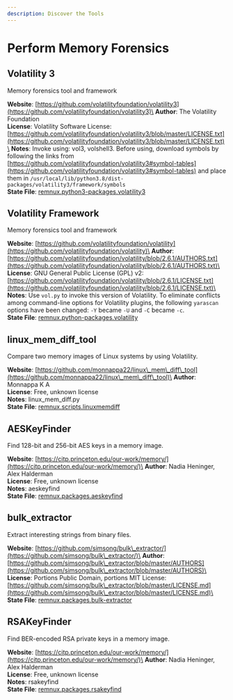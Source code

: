 ```yaml
---
description: Discover the Tools
---
```


# Perform Memory Forensics

## Volatility 3

Memory forensics tool and framework

**Website**: [https://github.com/volatilityfoundation/volatility3](https://github.com/volatilityfoundation/volatility3)\
**Author**: The Volatility Foundation\
**License**: Volatility Software License: [https://github.com/volatilityfoundation/volatility3/blob/master/LICENSE.txt](https://github.com/volatilityfoundation/volatility3/blob/master/LICENSE.txt)\
**Notes**: Invoke using: vol3, volshell3. Before using, download symbols by following the links from [https://github.com/volatilityfoundation/volatility3#symbol-tables](https://github.com/volatilityfoundation/volatility3#symbol-tables) and place them in `/usr/local/lib/python3.8/dist-packages/volatility3/framework/symbols`\
**State File**: [remnux.python3-packages.volatility3](https://github.com/REMnux/salt-states/blob/master/remnux/python3-packages/volatility3.sls)

## Volatility Framework

Memory forensics tool and framework

**Website**: [https://github.com/volatilityfoundation/volatility](https://github.com/volatilityfoundation/volatility)\
**Author**: [https://github.com/volatilityfoundation/volatility/blob/2.6.1/AUTHORS.txt](https://github.com/volatilityfoundation/volatility/blob/2.6.1/AUTHORS.txt)\
**License**: GNU General Public License (GPL) v2: [https://github.com/volatilityfoundation/volatility/blob/2.6.1/LICENSE.txt](https://github.com/volatilityfoundation/volatility/blob/2.6.1/LICENSE.txt)\
**Notes**: Use `vol.py` to invoke this version of Volatility. To eliminate conflicts among command-line options for Volatility plugins, the following `yarascan` options have been changed: `-Y` became `-U` and `-C` became `-c`.\
**State File**: [remnux.python-packages.volatility](https://github.com/REMnux/salt-states/blob/master/remnux/python-packages/volatility.sls)

## linux\_mem\_diff\_tool

Compare two memory images of Linux systems by using Volatility.

**Website**: [https://github.com/monnappa22/linux\_mem\_diff\_tool](https://github.com/monnappa22/linux\_mem\_diff\_tool)\
**Author**: Monnappa K A\
**License**: Free, unknown license\
**Notes**: linux\_mem\_diff.py\
**State File**: [remnux.scripts.linuxmemdiff](https://github.com/REMnux/salt-states/blob/master/remnux/scripts/linuxmemdiff.sls)

## AESKeyFinder

Find 128-bit and 256-bit AES keys in a memory image.

**Website**: [https://citp.princeton.edu/our-work/memory/](https://citp.princeton.edu/our-work/memory/)\
**Author**: Nadia Heninger, Alex Halderman\
**License**: Free, unknown license\
**Notes**: aeskeyfind\
**State File**: [remnux.packages.aeskeyfind](https://github.com/REMnux/salt-states/blob/master/remnux/packages/aeskeyfind.sls)

## bulk\_extractor

Extract interesting strings from binary files.

**Website**: [https://github.com/simsong/bulk\_extractor/](https://github.com/simsong/bulk\_extractor/)\
**Author**: [https://github.com/simsong/bulk\_extractor/blob/master/AUTHORS](https://github.com/simsong/bulk\_extractor/blob/master/AUTHORS)\
**License**: Portions Public Domain, portions MIT License: [https://github.com/simsong/bulk\_extractor/blob/master/LICENSE.md](https://github.com/simsong/bulk\_extractor/blob/master/LICENSE.md)\
**State File**: [remnux.packages.bulk-extractor](https://github.com/REMnux/salt-states/blob/master/remnux/packages/bulk-extractor.sls)

## RSAKeyFinder

Find BER-encoded RSA private keys in a memory image.

**Website**: [https://citp.princeton.edu/our-work/memory/](https://citp.princeton.edu/our-work/memory/)\
**Author**: Nadia Heninger, Alex Halderman\
**License**: Free, unknown license\
**Notes**: rsakeyfind\
**State File**: [remnux.packages.rsakeyfind](https://github.com/REMnux/salt-states/blob/master/remnux/packages/rsakeyfind.sls)
